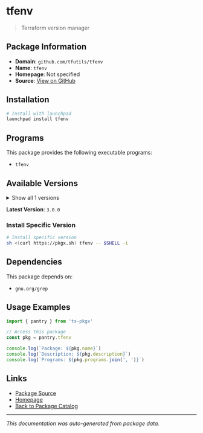# tfenv

> Terraform version manager

## Package Information

- **Domain**: `github.com/tfutils/tfenv`
- **Name**: `tfenv`
- **Homepage**: Not specified
- **Source**: [View on GitHub](https://github.com/pkgxdev/pantry/tree/main/projects/github.com/tfutils/tfenv/package.yml)

## Installation

```bash
# Install with launchpad
launchpad install tfenv
```

## Programs

This package provides the following executable programs:

- `tfenv`

## Available Versions

<details>
<summary>Show all 1 versions</summary>

- `3.0.0`

</details>

**Latest Version**: `3.0.0`

### Install Specific Version

```bash
# Install specific version
sh <(curl https://pkgx.sh) tfenv -- $SHELL -i
```

## Dependencies

This package depends on:

- `gnu.org/grep`

## Usage Examples

```typescript
import { pantry } from 'ts-pkgx'

// Access this package
const pkg = pantry.tfenv

console.log(`Package: ${pkg.name}`)
console.log(`Description: ${pkg.description}`)
console.log(`Programs: ${pkg.programs.join(', ')}`)
```

## Links

- [Package Source](https://github.com/pkgxdev/pantry/tree/main/projects/github.com/tfutils/tfenv/package.yml)
- [Homepage](#)
- [Back to Package Catalog](../../package-catalog.md)

---

*This documentation was auto-generated from package data.*
